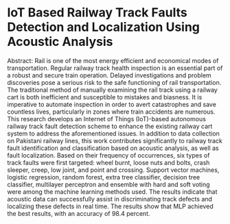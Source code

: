 # IoT Based Railway Track Faults Detection and Localization Using Acoustic Analysis
  Abstract:
Rail is one of the most energy efficient and economical modes of transportation. Regular railway track health inspection is an essential part of a robust and secure train operation. Delayed investigations and problem discoveries pose a serious risk to the safe functioning of rail transportation. The traditional method of manually examining the rail track using a railway cart is both inefficient and susceptible to mistakes and biasness. It is imperative to automate inspection in order to avert catastrophes and save countless lives, particularly in zones where train accidents are numerous. This research develops an Internet of Things (IoT)-based autonomous railway track fault detection scheme to enhance the existing railway cart system to address the aforementioned issues. In addition to data collection on Pakistani railway lines, this work contributes significantly to railway track fault identification and classification based on acoustic analysis, as well as fault localization. Based on their frequency of occurrences, six types of track faults were first targeted: wheel burnt, loose nuts and bolts, crash sleeper, creep, low joint, and point and crossing. Support vector machines, logistic regression, random forest, extra tree classifier, decision tree classifier, multilayer perceptron and ensemble with hard and soft voting were among the machine learning methods used. The results indicate that acoustic data can successfully assist in discriminating track defects and localizing these defects in real time. The results show that MLP achieved the best results, with an accuracy of 98.4 percent.
